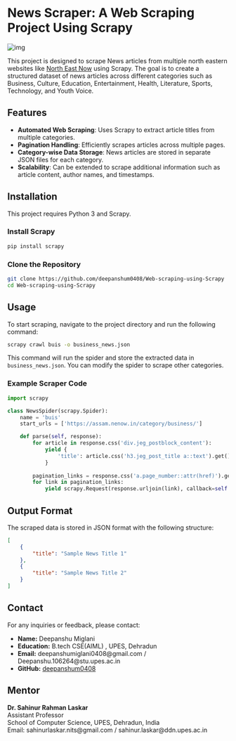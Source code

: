 # News Scraper: A Web Scraping Project Using Scrapy

![img](https://user-images.githubusercontent.com/17881612/91968083-5ee92080-ed29-11ea-82ec-d99ec85367a5.png)

This project is designed to scrape News articles from multiple north eastern websites like [North East Now](https://assam.nenow.in/) using Scrapy. The goal is to create a structured dataset of news articles across different categories such as Business, Culture, Education, Entertainment, Health, Literature, Sports, Technology, and Youth Voice.

## Features

- **Automated Web Scraping**: Uses Scrapy to extract article titles from multiple categories.
- **Pagination Handling**: Efficiently scrapes articles across multiple pages.
- **Category-wise Data Storage**: News articles are stored in separate JSON files for each category.
- **Scalability**: Can be extended to scrape additional information such as article content, author names, and timestamps.

## Installation

This project requires Python 3 and Scrapy.

### Install Scrapy

```sh
pip install scrapy
```

### Clone the Repository

```sh
git clone https://github.com/deepanshum0408/Web-scraping-using-Scrapy
cd Web-scraping-using-Scrapy
```

## Usage

To start scraping, navigate to the project directory and run the following command:

```sh
scrapy crawl buis -o business_news.json
```

This command will run the spider and store the extracted data in `business_news.json`. You can modify the spider to scrape other categories.

### Example Scraper Code

```python
import scrapy

class NewsSpider(scrapy.Spider):
    name = 'buis'
    start_urls = ['https://assam.nenow.in/category/business/']

    def parse(self, response):
        for article in response.css('div.jeg_postblock_content'):
            yield {
                'title': article.css('h3.jeg_post_title a::text').get(),
            }
        
        pagination_links = response.css('a.page_number::attr(href)').getall()
        for link in pagination_links:
            yield scrapy.Request(response.urljoin(link), callback=self.parse)
```

## Output Format

The scraped data is stored in JSON format with the following structure:

```json
[
    {
        "title": "Sample News Title 1"
    },
    {
        "title": "Sample News Title 2"
    }
]
```

<h2 id="contact">Contact</h2>
  <p>For any inquiries or feedback, please contact:</p>
  <ul>
    <li><strong>Name:</strong> Deepanshu Miglani</li>
    <li><strong>Education:</strong> B.tech CSE(AIML) , UPES, Dehradun</li>
    <li><strong>Email:</strong> deepanshumiglani0408@gmail.com / Deepanshu.106264@stu.upes.ac.in</li>
    <li><strong>GitHub:</strong> <a href="https://github.com/deepanshum0408">deepanshum0408</a></li>
  </ul>
  
  <h2 id="mentor">Mentor</h2>
  <p><strong>Dr. Sahinur Rahman Laskar</strong><br>
  Assistant Professor<br>
  School of Computer Science, UPES, Dehradun, India<br>
  Email: sahinurlaskar.nits@gmail.com / sahinur.laskar@ddn.upes.ac.in<br>
  </p>
